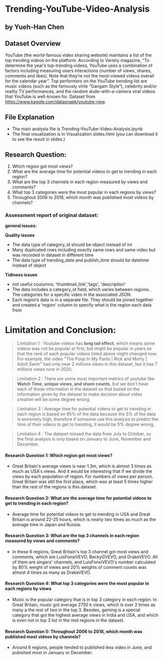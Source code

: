 # Trending-YouTube-Video-Analysis
## by Yueh-Han Chen
## Dataset Overview
YouTube (the world-famous video sharing website) maintains a list of the top trending videos on the platform. According to Variety magazine, “To determine the year’s top-trending videos, YouTube uses a combination of factors including measuring users interactions (number of views, shares, comments and likes). Note that they’re not the most-viewed videos overall for the calendar year”. Top performers on the YouTube trending list are music videos (such as the famously virile “Gangam Style”), celebrity and/or reality TV performances, and the random dude-with-a-camera viral videos that YouTube is well-known for. Dataset from https://www.kaggle.com/datasnaek/youtube-new.

## File Explanation
- The main analysis file is Trending-YouTube-Video-Analysis.ipynb
- The final visualization is in Visualization.slides.html (you can download it to see the result in slides.)

## Research Question:
1. Which region got most views?
2. What are the average time for potential videos to get to trending in each region?
3. What are the top 3 channels in each region measured by views and comments?
4. What top 3 categories were the most popular in each regions by views?
5. Throughout 2006 to 2018, which month was published most videos by channels?

### Assessment report of original dataset:

**general issues:**

**Quality issues**

- The data type of category_id should be object instead of int
- Many duplicated rows including exactly same rows and same video but was recorded in dataset in different time
- The data type of trending_date and publish_time should be datetime instead of object

**Tidiness issues**

- not useful coulumns: 'thumbnail_link','tags', 'description'
- The data includes a category_id field, which varies between regions. The categories for a specific video in the associated JSON.
- Each region’s data is in a separate file. They should be joined together and created a 'region' column to specify what is the region each data from


# Limitation and Conclusion:

> Limitation 1 : Youtube videos has **long tail effect**, which means some videos was not be popular at first, but might be popular in years so that the rank of each popular videos listed above might changed now. For example, the video "The Poop In My Pants | Rick and Morty | Adult Swim" had only near 2 millions views in this dataset, but it has 7 millions views now in 2020.

> Limitation 2 : There are some most important metrics of youtube like **Watch Time, unique views, and share counts**, but we don't have each of those information in the dataset so that based on the information given by the dataset to make decision about video creation will be some degree wrong.

> Limitation 3 : Average time for potential videos to get to trending in each region is based on 95% of the data because the 5% of the data is extremely high, therefore if someone use this analysis to predict the time of their videos to get to trending, it would be 5% degree wrong.

> Limitation 4 : The dataset missed the data from July to October, so the final analysis is only based on January to June, November and December.

#### Research Question 1: Which region got most views?

- Great Britain's average views is near 1.3m, which is almost 3 times as much as USA's views. And it would be interesting that if we divide the views by each population of region. For numbers of views per person, Great Britain was still the first place, which was at least 5 times higher than the rest of the regions is this dataset.

#### Research Question 2: What are the average time for potential videos to get to trending in each region?

- Average time for potential videos to get to trending in USA and Great Britain is around 22-25 hours, which is nearly two times as much as the average time in Japan and Russia.
       
#### Research Question 3: What are the top 3 channels in each region measured by views and comments?

- In these 6 regions, Great Britain's top 3 channel got most views and comments, which are LuisFonsiVEVO, BeckyGVEVO, and DrakeVEVO. All of them are singers' channels, and LuisFonsiVEVO's number calculated by 80% weight of views and 20% weights of comment counts was almost 4 times as many as DrakeVEVO.

#### Research Question 4: What top 3 categories were the most popular in each regions by views

- Music is the popular category that is in top 3 category in each region. In Great Britain, music got average 2750 k views, which is over 2 times as many a the rest of two in the top 3. Besides, gaming is a special category that got the highest average views in India and USA, and which is even not in top 3 list in the rest regions in the dataset.

#### Research Question 5: Throughout 2006 to 2018, which month was published most videos by channels?

- Around 6 regions, people tended to published less video in June, and pubished most in January or December.
